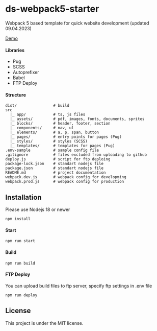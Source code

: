 # ds-webpack5-starter

Webpack 5 based template for quick website development (updated 09.04.2023)

[Demo](https://shkredovdmitriy.github.io/ds-webpack5-starter/)

#### Libraries

- Pug
- SCSS
- Autoprefixer
- Babel
- FTP Deploy

#### Structure

```
dist/                # build
src
  |_ app/            # ts, js files
  |_ assets/         # pdf, images, fonts, documents, sprites
  |_ blocks/         # header, footer, section
  |_ components/     # nav, ul
  |_ elements/       # a, p, span, button
  |_ pages/          # entry points for pages (Pug)
  |_ styles/         # styles (SCSS)
  |_ templates/      # templates for pages (Pug)
.env-sample          # sample config file
.gitignore           # files excluded from uploading to github
deploy.js            # script for ftp deploing
package-lock.json    # standart nodejs file
package.json         # standart nodejs file
README.md            # project documentation
webpack.dev.js       # webpack config for developming
webpack.prod.js      # webpack config for production
```

## Installation

Please use Nodejs 18 or newer

```
npm install
```

#### Start

```
npm run start
```

#### Build

```
npm run build
```

#### FTP Deploy

You can upload build files to ftp server, specify ftp settings in .env file

```
npm run deploy
```

## License

This project is under the MIT license.
